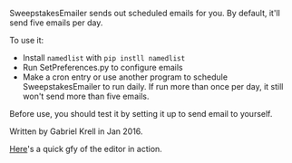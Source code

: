 SweepstakesEmailer sends out scheduled emails for you.  By default, it'll send five emails per day.

To use it:
 - Install `namedlist` with `pip instll namedlist`  
 - Run SetPreferences.py to configure emails  
 - Make a cron entry or use another program to schedule SweepstakesEmailer to run daily.  If run more than once per day, it still won't send more than five emails.  

 Before use, you should test it by setting it up to send email to yourself.

 Written by Gabriel Krell in Jan 2016.

[Here](https://gfycat.com/IlliterateBrownFerret)'s a quick gfy of the editor in action.
